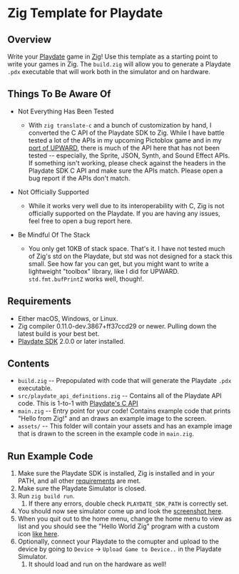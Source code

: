 # Zig Template for Playdate

## Overview

Write your [Playdate](https://play.date) game in [Zig](https://ziglang.org)! Use this template as a starting point to write your games in Zig. The `build.zig` will allow you to generate a Playdate `.pdx` executable that will work both in the simulator and on hardware.

## Things To Be Aware Of

- Not Everything Has Been Tested

  - With `zig translate-c` and a bunch of customization by hand, I converted the C API of the Playdate SDK to Zig. While I have battle tested a lot of the APIs in my upcoming Pictoblox game and in my [port of UPWARD](https://github.com/DanB91/Upward-for-Playdate), there is much of the API here that has not been tested -- especially, the Sprite, JSON, Synth, and Sound Effect APIs. If something isn't working, please check against the headers in the Playdate SDK C API and make sure the APIs match. Please open a bug report if the APIs don't match.

- Not Officially Supported

  - While it works very well due to its interoperability with C, Zig is not officially supported on the Playdate. If you are having any issues, feel free to open a bug report here.

- Be Mindful Of The Stack
  - You only get 10KB of stack space. That's it. I have not tested much of Zig's std on the Playdate, but std was not designed for a stack this small. See how far you can get, but you might want to write a lightweight "toolbox" library, like I did for UPWARD. `std.fmt.bufPrintZ` works well, though!.

## <a name="Requirements"></a>Requirements

- Either macOS, Windows, or Linux.
- Zig compiler 0.11.0-dev.3867+ff37ccd29 or newer. Pulling down the latest build is your best bet.
- [Playdate SDK](https://play.date/dev/) 2.0.0 or later installed.

## Contents

- `build.zig` -- Prepopulated with code that will generate the Playdate `.pdx` executable.
- `src/playdate_api_definitions.zig` -- Contains all of the Playdate API code. This is 1-to-1 with [Playdate's C API](https://sdk.play.date/2.0.0/Inside%20Playdate%20with%20C.html)
- `main.zig` -- Entry point for your code! Contains example code that prints "Hello from Zig!" and an draws an example image to the screen.
- `assets/` -- This folder will contain your assets and has an example image that is drawn to the screen in the example code in `main.zig`.

## Run Example Code

1. Make sure the Playdate SDK is installed, Zig is installed and in your PATH, and all other [requirements](#Requirements) are met.
1. Make sure the Playdate Simulator is closed.
1. Run `zig build run`.
   1. If there any errors, double check `PLAYDATE_SDK_PATH` is correctly set.
1. You should now see simulator come up and look the [screenshot here](#screenshot).
1. When you quit out to the home menu, change the home menu to view as list and you should see the "Hello World Zig" program with a custom icon [like here](#home-screen-list-view).
1. Optionally, connect your Playdate to the comupter and upload to the device by going to `Device` -> `Upload Game to Device..` in the Playdate Simulator.
   1. It should load and run on the hardware as well!
